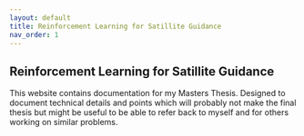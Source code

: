 ```yaml
---
layout: default
title: Reinforcement Learning for Satillite Guidance
nav_order: 1
---
```



## Reinforcement Learning for Satillite Guidance

This website contains documentation for my Masters Thesis. Designed to document technical details and points which will probably not make the final thesis but might be useful to be able to refer back to myself and for others working on similar problems.